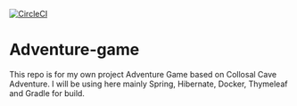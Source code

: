 [![CircleCI](https://circleci.com/gh/kemoT1990TM/adventure-game.svg?style=svg)](https://circleci.com/gh/kemoT1990TM/adventure-game)

# Adventure-game

This repo is for my own project Adventure Game based on Collosal Cave Adventure.
I will be using here mainly Spring, Hibernate, Docker, Thymeleaf and Gradle for build.
